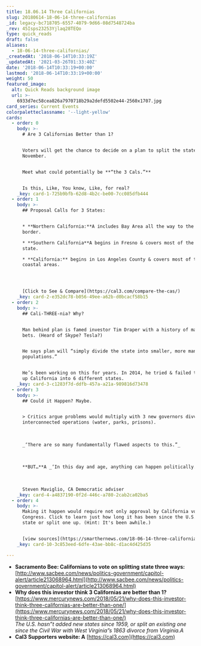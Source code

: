 ```yaml
---
title: 18.06.14 Three Californias
slug: 20180614-18-06-14-three-californias
_id: legacy-bc718705-6557-4079-9d66-08d7548724ba
_rev: 45Isps23253Yjlaq28TEQo
type: quick_reads
draft: false
aliases:
  - 18-06-14-three-californias/
_createdAt: '2018-06-14T10:33:19Z'
_updatedAt: '2021-03-26T01:33:40Z'
date: '2018-06-14T10:33:19+00:00'
lastmod: '2018-06-14T10:33:19+00:00'
weight: 50
featured_image:
  alt: Quick Reads background image
  url: >-
    6933d7ec58cea826a7970718b29a2defd5502e44-2560x1707.jpg
card_series: Current Events
colorpaletteclassname: '--light-yellow'
cards:
  - order: 0
    body: >-
      # Are 3 Californias Better than 1?


      Voters will get the chance to decide on a plan to split the state up this
      November.


      Meet what could potentially be **“the 3 Cals.”**


      Is this, Like, You know, Like, for real?
    _key: card-1-725b9bfb-62d8-4b2c-be00-7cc085dfb444
  - order: 1
    body: >-
      ## Proposal Calls for 3 States:


      * **Northern California:**A includes Bay Area all the way to the Oregon
      border.

      * **Southern California**A begins in Fresno & covers most of the southern
      state.

      * **California:** begins in Los Angeles County & covers most of the
      coastal areas.




      [Click to See & Compare](https://cal3.com/compare-the-cas/)
    _key: card-2-e352dc78-b056-49ee-a62b-d0bcacf58b15
  - order: 2
    body: >-
      ## Cali-THREE-nia? Why?


      Man behind plan is famed investor Tim Draper with a history of making good
      bets. (Heard of Skype? Tesla?)


      He says plan will “simply divide the state into smaller, more manageable
      populations.”


      He’s been working on this for years. In 2014, he tried & failed to break
      up California into 6 different states.
    _key: card-3-c1283f7d-ddfb-457a-a21a-989816d73478
  - order: 3
    body: >-
      ## Could it Happen? Maybe.


      > Critics argue problems would multiply with 3 new governors divvying up
      interconnected operations (water, parks, prisons).  
        
        
        
      _‘There are so many fundamentally flawed aspects to this.”_  
        
        
        
      **BUT…**A _‘In this day and age, anything can happen politically.’_  
        
        
        
      Steven Maviglio, CA Democratic adviser
    _key: card-4-a4837190-0f2d-446c-a780-2cab2ca02ba5
  - order: 4
    body: >-
      Making it happen would require not only approval by California voters but
      Congress. Click to learn just how long it has been since the U.S. added a
      state or split one up. (Hint: It's been awhile.)


      [view sources](https://smarthernews.com/18-06-14-three-californias/)
    _key: card-10-3c853eed-6dfe-43ae-bb8c-d1ac4d425d35

---
```

* **Sacramento Bee: Californians to vote on splitting state three ways:**  
[http://www.sacbee.com/news/politics-government/capitol-alert/article213068964.html](http://www.sacbee.com/news/politics-government/capitol-alert/article213068964.html)
* **Why does this investor think 3 Californias are better than 1?**  
[https://www.mercurynews.com/2018/05/21/why-does-this-investor-think-three-californias-are-better-than-one/](https://www.mercurynews.com/2018/05/21/why-does-this-investor-think-three-californias-are-better-than-one/)  
_The U.S. hasn”t added new states since 1959, or split an existing one since the Civil War with West Virginia”s 1863 divorce from Virginia.A_
* **Cal3 Supporters website: A** [https://cal3.com](https://cal3.com)